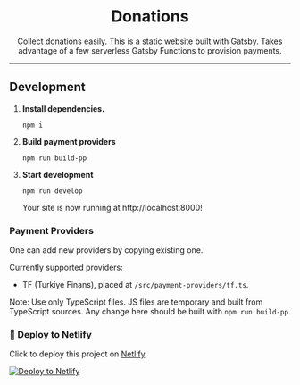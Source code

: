 <h1 align="center">
  Donations
</h1>

<p align="center">
  Collect donations easily. This is a static website built with Gatsby. Takes advantage of a few serverless Gatsby Functions to provision payments.
</p>

---

## Development

1.  **Install dependencies.**

    ```shell
    npm i
    ```

3. **Build payment providers**
   
   ```shell
   npm run build-pp
   ```

4.  **Start development**

    ```shell
    npm run develop
    ```
    Your site is now running at http://localhost:8000!

### Payment Providers

One can add new providers by copying existing one.

Currently supported providers:
- TF (Turkiye Finans), placed at `/src/payment-providers/tf.ts`.

Note: Use only TypeScript files. JS files are temporary and built from TypeScript sources. Any change here should be built with `npm run build-pp`.

### 🚀 Deploy to Netlify

Click to deploy this project on [Netlify](https://netlify.com).

[![Deploy to Netlify](https://www.netlify.com/img/deploy/button.svg)](https://app.netlify.com/start/deploy?repository=https://github.com/dbtek/donations)